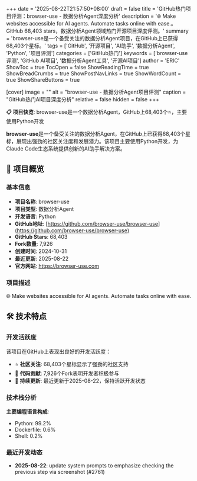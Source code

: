 +++
date = '2025-08-22T21:57:50+08:00'
draft = false
title = 'GitHub热门项目评测：browser-use - 数据分析Agent深度分析'
description = '🌐 Make websites accessible for AI agents. Automate tasks online with ease.。GitHub 68,403 stars，数据分析Agent领域热门开源项目深度评测。'
summary = 'browser-use是一个备受关注的数据分析Agent项目，在GitHub上已获得68,403个星标。'
tags = ['GitHub', '开源项目', 'AI助手', '数据分析Agent', 'Python', '项目评测']
categories = ['GitHub热门']
keywords = ['browser-use评测', 'GitHub AI项目', '数据分析Agent工具', '开源AI项目']
author = 'ERIC'
ShowToc = true
TocOpen = false
ShowReadingTime = true
ShowBreadCrumbs = true
ShowPostNavLinks = true
ShowWordCount = true
ShowShareButtons = true

[cover]
image = ""
alt = "browser-use - 数据分析Agent项目评测"
caption = "GitHub热门AI项目深度分析"
relative = false
hidden = false
+++

**📋 项目快览**: browser-use是一个数据分析Agent，GitHub上68,403个⭐，主要使用Python开发

**browser-use**是一个备受关注的数据分析Agent，在GitHub上已获得68,403个星标，展现出强劲的社区关注度和发展潜力。该项目主要使用Python开发，为Claude Code生态系统提供创新的AI助手解决方案。

## 🎯 项目概览

### 基本信息
- **项目名称**: browser-use
- **项目类型**: 数据分析Agent
- **开发语言**: Python
- **GitHub地址**: [https://github.com/browser-use/browser-use](https://github.com/browser-use/browser-use)
- **GitHub Stars**: 68,403
- **Fork数量**: 7,926
- **创建时间**: 2024-10-31
- **最近更新**: 2025-08-22
- **官方网站**: https://browser-use.com

### 项目描述
🌐 Make websites accessible for AI agents. Automate tasks online with ease.

## 🛠️ 技术特点

### 开发活跃度
该项目在GitHub上表现出良好的开发活跃度：
- ⭐ **社区关注**: 68,403个星标显示了强劲的社区支持
- 🔄 **代码贡献**: 7,926个Fork表明开发者积极参与
- 📅 **持续更新**: 最近更新于2025-08-22，保持活跃开发状态

### 技术栈分析

**主要编程语言构成**:
- Python: 99.2%
- Dockerfile: 0.6%
- Shell: 0.2%


### 最近开发动态
- **2025-08-22**: update system prompts to emphasize checking the previous step via screenshot (#2761)


    
<!-- Thi (by Mert Unsal)
- **2025-08-22**: Merge branch 'main' into mert/emphasize_recovery (by Mert Unsal)
- **2025-08-22**: update system prompts to emphasize recovery (by mertunsall)


### 🏷️ 项目标签
该项目被标记为: `ai-agents` `ai-tools` `browser-automation` `browser-use` `llm` `playwright` `python`


## 📊 项目评测

### 🎯 核心优势
1. **社区认可度高**: 68,403个GitHub星标证明了项目的受欢迎程度
2. **开发活跃**: 持续的代码更新显示项目处于积极开发状态
3. **技术创新**: 在数据分析Agent领域提供独特的AI助手解决方案
4. **开源透明**: 完全开源，代码可审计，增强用户信任
5. **Claude集成**: 充分利用Claude Code的强大能力，提供专业级AI助手

### ⚠️ 潜在考虑
1. **项目成熟度**: 作为相对较新的项目，需要时间验证稳定性
2. **生态建设**: 需要持续建设开发者和用户生态
3. **技术依赖**: 依赖于Claude API的稳定性和可用性
4. **学习曲线**: 可能需要一定的技术背景才能充分发挥作用

### 💡 使用建议
- **开发者**: 适合关注AI助手技术发展的开发者学习和贡献
- **技术用户**: 可以尝试集成到现有工作流中提高效率
- **研究者**: 可作为AI助手技术研究的参考案例
- **企业用户**: 建议先进行小规模测试验证实际效果

## 🔮 发展前景

基于当前的GitHub数据和社区反响，browser-use展现出以下发展潜力：

1. **技术创新**: 在数据分析Agent领域的技术创新可能带来突破性进展
2. **社区增长**: 快速增长的星标数显示强劲的社区兴趣
3. **生态扩展**: 有潜力在AI助手生态系统中占据重要位置
4. **商业应用**: 技术成熟后可能产生实际的商业应用价值
5. **行业影响**: 可能推动整个AI助手行业的技术发展

## 📈 数据表现

| 指标 | 数值 | 说明 |
|------|------|------|
| GitHub Stars | 68,403 | 社区关注度指标 |
| Fork数量 | 7,926 | 开发者参与度 |
| 主要语言 | Python | 技术栈核心 |
| 项目年龄 | 295天 | 项目成熟度参考 |
| 更新频率 | 0天前更新 | 开发活跃度 |

---

*本评测基于GitHub公开数据分析生成，旨在为开发者社区提供有价值的AI助手项目信息。技术发展迅速，建议关注项目最新动态。*

---

## 📞 关于作者

**ERIC** - AI技术专家，专注于人工智能和自动化工具的研究与应用

### 🔗 联系方式与平台

- **📧 邮箱**: [gyc567@gmail.com](mailto:gyc567@gmail.com)
- **🐦 Twitter**: [@EricBlock2100](https://twitter.com/EricBlock2100)
- **💬 微信**: 360369487
- **📱 Telegram**: [https://t.me/fatoshi_block](https://t.me/fatoshi_block)
- **📢 Telegram频道**: [https://t.me/cryptochanneleric](https://t.me/cryptochanneleric)
- **👥 加密情报TG群**: [https://t.me/btcgogopen](https://t.me/btcgogopen)
- **🎥 YouTube频道**: [https://www.youtube.com/@0XBitFinance](https://www.youtube.com/@0XBitFinance)

### 🌐 相关平台

- **🌐 个人技术博客**: [https://www.smartwallex.com/](https://www.smartwallex.com/)
- **📖 公众号**: 比特财商

*欢迎关注我的各个平台，获取最新的AI技术分析和工具评测！*
